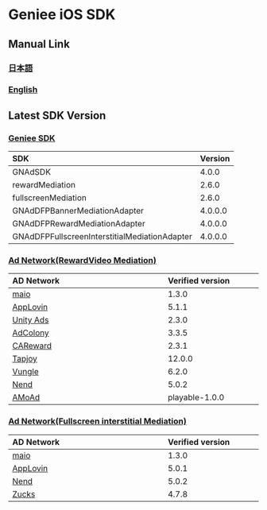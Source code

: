 # Geniee iOS SDK

## Manual Link

### [日本語](SDK-Manual-ja.md)

### [English](SDK-Manual-en.md)


## Latest SDK Version
### [Geniee SDK](https://github.com/geniee-ssp/Geniee-iOS-SDK/wiki/Install-iOS-SDK)

|SDK| Version |
|:--|:--|
|GNAdSDK| 4.0.0 |
|rewardMediation|2.6.0|
|fullscreenMediation|2.6.0|
|GNAdDFPBannerMediationAdapter|4.0.0.0|
|GNAdDFPRewardMediationAdapter|4.0.0.0|
|GNAdDFPFullscreenInterstitialMediationAdapter|4.0.0.0|

### [Ad Network(RewardVideo Mediation)](https://github.com/geniee-ssp/Geniee-iOS-SDK/wiki/RewardVideo-For-iOS)

| AD Network　　　　　　　　　　　　　 | Verified version　　　　|
|:-----------|:------------|
| [maio](RewardVideo-Ads-Integration-ADNW-Maio-For-iOS) | 1.3.0 |
| [AppLovin](RewardVideo-Ads-Integration-ADNW-Applovin-For-iOS) | 5.1.1 | 
| [Unity Ads](RewardVideo-Ads-Integration-ADNW-UnityAds-For-iOS) | 2.3.0 | 
| [AdColony](RewardVideo-Ads-Integration-ADNW-AdColony-For-iOS) | 3.3.5 | 
| [CAReward](RewardVideo-Ads-Integration-ADNW-CAReward-For-iOS) | 2.3.1 | 
| [Tapjoy](RewardVideo-Ads-Integration-ADNW-Tapjoy-For-iOS) | 12.0.0 | 
| [Vungle](RewardVideo-Ads-Integration-ADNW-Vungle-For-iOS) | 6.2.0 | 
| [Nend](RewardVideo-Ads-Integration-ADNW-Nend-For-iOS) | 5.0.2 | 
| [AMoAd](https://github.com/geniee-ssp/RewardVideo-Ads-Integration-ADNW-Amoad-For-iOS) | playable-1.0.0 | 


### [Ad Network(Fullscreen interstitial Mediation)](https://github.com/geniee-ssp/Geniee-iOS-SDK/wiki/FullscreenInterstitial-For-iOS)

| AD Network　　　　　　　　　　　　　 | Verified version　　　　|
|:-----------|:------------|
| [maio](FullscreenInterstitial-Ad-Integration-ADNW-Maio-For-iOS) | 1.3.0 |
| [AppLovin](FullscreenInterstitial-Ad-Integration-ADNW-Applovin-For-iOS) | 5.0.1 | 
| [Nend](FullscreenInterstitial-Ad-Integration-ADNW-Nend-For-iOS) | 5.0.2 | 
| [Zucks](FullscreenInterstitial-Ad-Integration-ADNW-Zucks-For-iOS) | 4.7.8 | 
